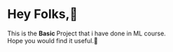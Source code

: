 # Hey Folks,👋
This is the <b> Basic </b> Project that i have done in ML course.<br>
Hope you would find it useful.🙂
